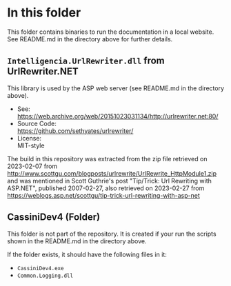 # In this folder

This folder contains binaries to run the documentation in a local website. See README.md in the directory above for
further details.

## `Intelligencia.UrlRewriter.dll` from UrlRewriter.NET

This library is used by the ASP web server (see README.md in the directory above).

- See: \
  https://web.archive.org/web/20151023031134/http://urlrewriter.net:80/
- Source Code: \
  https://github.com/sethyates/urlrewriter/
- License: \
  MIT-style

The build in this repository was extracted from the zip file retrieved on 2023-02-07 from
http://www.scottgu.com/blogposts/urlrewrite/UrlRewrite_HttpModule1.zip and was mentioned in
Scott Guthrie's post "Tip/Trick: Url Rewriting with ASP.NET", published 2007-02-27, also retrieved on
2023-02-27 from https://weblogs.asp.net/scottgu/tip-trick-url-rewriting-with-asp-net

## CassiniDev4 (Folder)

This folder is not part of the repository. It is created if your run the scripts shown in the README.md in the directory
above.

If the folder exists, it should have the following files in it:

- `CassiniDev4.exe`
- `Common.Logging.dll`